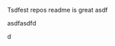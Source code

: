 Tsdfest repos readme is great asdf







asdfasdfd




d









































































































































































